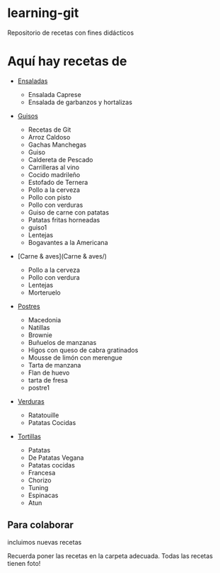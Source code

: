 ﻿# learning-git
Repositorio de recetas con fines didácticos

Aquí hay recetas de
===================

* [Ensaladas](Ensaladas/)

	- Ensalada Caprese
	- Ensalada de garbanzos y hortalizas

* [Guisos](Guisos/)
	- Recetas de Git
	- Arroz Caldoso
	- Gachas Manchegas
	- Guiso
	- Caldereta de Pescado
	- Carrilleras al vino
	- Cocido madrileño
	- Estofado de Ternera
	- Pollo a la cerveza
	- Pollo con pisto
	- Pollo con verduras 
	- Guiso de carne con patatas  
	- Patatas fritas horneadas
	- guiso1
	- Lentejas
	- Bogavantes a la Americana

* [Carne & aves](Carne & aves/)
	- Pollo a la cerveza
	- Pollo con verdura
	- Lentejas
	- Morteruelo

* [Postres](Postres/)
	- Macedonia
	- Natillas
	- Brownie
	- Buñuelos de manzanas
	- Higos con queso de cabra gratinados
	- Mousse de limón con merengue
	- Tarta de manzana
  	- Flan de huevo
	- tarta de fresa
	- postre1

* [Verduras](Verduras/)
	- Ratatouille
	- Patatas Cocidas

* [Tortillas](Tortillas/)
	- Patatas
	- De Patatas Vegana 
	- Patatas cocidas
	- Francesa
	- Chorizo
	- Tuning
	- Espinacas
	- Atun

Para colaborar
--------------

incluimos nuevas recetas

Recuerda poner las recetas en la carpeta adecuada.
Todas las recetas tienen foto!
